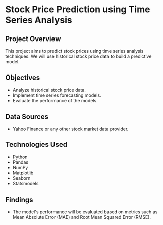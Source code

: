 # Stock Price Prediction using Time Series Analysis

## Project Overview
This project aims to predict stock prices using time series analysis techniques. We will use historical stock price data to build a predictive model.

## Objectives
- Analyze historical stock price data.
- Implement time series forecasting models.
- Evaluate the performance of the models.

## Data Sources
- Yahoo Finance or any other stock market data provider.

## Technologies Used
- Python
- Pandas
- NumPy
- Matplotlib
- Seaborn
- Statsmodels

## Findings
- The model's performance will be evaluated based on metrics such as Mean Absolute Error (MAE) and Root Mean Squared Error (RMSE).

